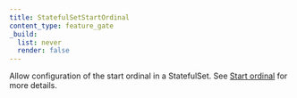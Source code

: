 ```yaml
---
title: StatefulSetStartOrdinal
content_type: feature_gate
_build:
  list: never
  render: false
---
```

Allow configuration of the start ordinal in a
StatefulSet. See
[Start ordinal](/docs/concepts/workloads/controllers/statefulset/#start-ordinal)
for more details.
